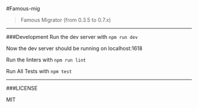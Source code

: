 #Famous-mig
> Famous Migrator (from 0.3.5 to 0.7.x)

---

###Development
Run the dev server with ```npm run dev```

Now the dev server should be running on localhost:1618

Run the linters with ```npm run lint```

Run All Tests with ```npm test```

---

###LICENSE

MIT
